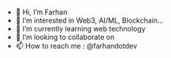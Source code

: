 - 👋 Hi, I’m Farhan
- 👀 I’m interested in Web3, AI/ML, Blockchain...
- 🌱 I’m currently learning web technology
- 💞️ I’m looking to collaborate on 
- 📫 How to reach me : @farhandotdev

<!---
farhandotdev/farhandotdev is a ✨ special ✨ repository because its `README.md` (this file) appears on your GitHub profile.
You can click the Preview link to take a look at your changes.
--->
